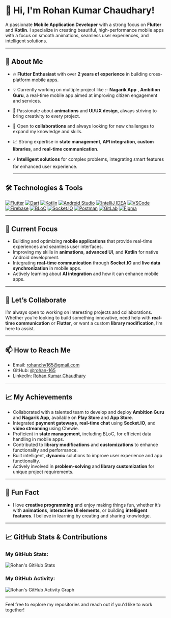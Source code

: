 # 👋 Hi, I'm Rohan Kumar Chaudhary! 

A passionate **Mobile Application Developer** with a strong focus on **Flutter** and **Kotlin**. I specialize in creating beautiful, high-performance mobile apps with a focus on smooth animations, seamless user experiences, and intelligent solutions.

---

## 🚀 About Me
- 🔥 **Flutter Enthusiast** with over **2 years of experience** in building cross-platform mobile apps.
- 💡 Currently working on multiple project like :- **Nagarik App** , **Ambition Guru**, a real-time mobile app aimed at improving citizen engagement and services.
- 🎨 Passionate about **animations** and **UI/UX design**, always striving to bring creativity to every project.
- 🔄 Open to **collaborations** and always looking for new challenges to expand my knowledge and skills.
- 📈 Strong expertise in **state management**, **API integration**, **custom libraries**, and **real-time communication**.
- ⚡ **Intelligent solutions** for complex problems, integrating smart features for enhanced user experience.

  ---


## 🛠️ Technologies & Tools


[![Flutter](https://img.shields.io/badge/Flutter-02569B?logo=flutter&logoColor=white)](https://flutter.dev)
[![Dart](https://img.shields.io/badge/Dart-0175C2?logo=dart&logoColor=white)](https://dart.dev)
[![Kotlin](https://img.shields.io/badge/Kotlin-7F52FF?logo=kotlin&logoColor=white)](https://kotlinlang.org)
[![Android Studio](https://img.shields.io/badge/Android_Studio-3DDC84?logo=android-studio&logoColor=white)](https://developer.android.com/studio)
[![IntelliJ IDEA](https://img.shields.io/badge/IntelliJ_IDEA-000000?logo=intellij-idea&logoColor=white)](https://www.jetbrains.com/idea/)
[![VSCode](https://img.shields.io/badge/VS_Code-007ACC?logo=visual-studio-code&logoColor=white)](https://code.visualstudio.com/)
[![Firebase](https://img.shields.io/badge/Firebase-FFCA28?logo=firebase&logoColor=white)](https://firebase.google.com)
[![BLoC](https://img.shields.io/badge/BLoC-0079D7?logo=flutter&logoColor=white)](https://bloclibrary.dev)
[![Socket.IO](https://img.shields.io/badge/Socket.IO-010101?logo=socket-dot-io&logoColor=white)](https://socket.io/)
[![Postman](https://img.shields.io/badge/Postman-FF6C37?logo=postman&logoColor=white)](https://www.postman.com/)
[![GitLab](https://img.shields.io/badge/GitLab-FC6D26?logo=gitlab&logoColor=white)](https://gitlab.com/)
[![Figma](https://img.shields.io/badge/Figma-F24E1E?logo=figma&logoColor=white)](https://www.figma.com/)

---

## 🌱 Current Focus
- Building and optimizing **mobile applications** that provide real-time experiences and seamless user interfaces.
- Improving my skills in **animations**, **advanced UI**, and **Kotlin** for native Android development.
- Integrating **real-time communication** through **Socket.IO** and **live data synchronization** in mobile apps.
- Actively learning about **AI integration** and how it can enhance mobile apps.

---

## 💞️ Let’s Collaborate
I’m always open to working on interesting projects and collaborations. Whether you’re looking to build something innovative, need help with **real-time communication** or **Flutter**, or want a custom **library modification**, I’m here to assist.

---

## 📫 How to Reach Me
- Email: [rohanchy165@gmail.com](mailto:rohanchy165@gmail.com)
- GitHub: [@rohan-165](https://github.com/rohan-165)
- LinkedIn: [Rohan Kumar Chaudhary](www.linkedin.com/in/rohan-chaudhary-345408247)

---

## 📈 My Achievements
- Collaborated with a talented team to develop and deploy **Ambition Guru** and **Nagarik App**, available on **Play Store** and **App Store**.
- Integrated **payment gateways**, **real-time chat** using **Socket.IO**, and **video streaming** using Chewie.
- Proficient in **state management**, including BLoC, for efficient data handling in mobile apps.
- Contributed to **library modifications** and **customizations** to enhance functionality and performance.
- Built intelligent, **dynamic** solutions to improve user experience and app functionality.
- Actively involved in **problem-solving** and **library customization** for unique project requirements.

---

## 🎯 Fun Fact
- I love **creative programming** and enjoy making things fun, whether it’s with **animations**, **interactive UI elements**, or building **intelligent features**. I believe in learning by creating and sharing knowledge.

---
## 📈 GitHub Stats & Contributions

### My GitHub Stats:

![Rohan's GitHub Stats](https://github-readme-stats.vercel.app/api?username=rohan-165&show_icons=true&hide_title=true&count_private=true&hide=prs&theme=radical)

### My GitHub Activity:

![Rohan's GitHub Activity Graph](https://activity-graph.herokuapp.com/graph?username=rohan-165&theme=dracula)

---

Feel free to explore my repositories and reach out if you'd like to work together!
